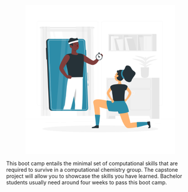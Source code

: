 <p align="center">
<img src="media/bootcamp.png" width="400">
</p>

This boot camp entails the minimal set of computational skills that are required to survive in a computational chemistry group. The capstone project will allow you to showcase the skills you have learned. Bachelor students usually need around four weeks to pass this boot camp. 


